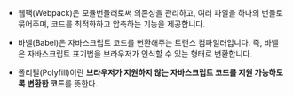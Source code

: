 - 웹팩(Webpack)은 모듈번들러로써 의존성을 관리하고, 여러 파일을 하나의 번들로 묶어주며, 코드를 최적화하고 압축하는 기능을 제공합니다.

- 바벨(Babel)은 자바스크립트 코드를 변환해주는 트랜스 컴파일러입니다. 즉, 바벨은 자바스크립트 표기법을 브라우저가 인식할 수 있는 형태로 변환합니다.

- 폴리필(Polyfill)이란 **브라우저가 지원하지 않는 자바스크립트 코드를 지원 가능하도록 변환한 코드**를 뜻한다.
